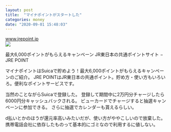 ```yaml
---
layout: post
title:  "マイナポイントがスタートした"
categories: money
date: "2020-09-01 15:48:03"
---
```



<div class="card">
  <a href="https://www.jrepoint.jp/information/suica_mynapoint/"></a>
  <div class="card__header">
    <a href="https://www.jrepoint.jp/information/suica_mynapoint/">www.jrepoint.jp</a>
  </div>
  <div class="card__image">
    <img src="https://www.jrepoint.jp/resource/img/img_sns.png">
  </div>
  <div class="card__title">
    <p>最大6,000ポイントがもらえるキャンペーン JR東日本の共通ポイントサイト − JRE POINT</p>
  </div>
  <div class="card__description">
    <p>マイナポイントはSuicaで貯めよう！最大6,000ポイントがもらえるキャンペーンのご紹介。 JRE POINTはJR東日本の共通ポイント。貯め方・使い方もいろいろ。便利なポイントサービスです。</p>
  </div>
</div>


当然のことながらSuicaで登録した。
登録して期間中に2万円分チャージしたら6000円分キャッシュバックされる。
ビューカードでチャージすると抽選キャンペーンに参加できる。
さらに抽選でカレンダーも貰えるらしい。

d払いとかのほうが還元率高いみたいだが、使い方がややこしいので放棄した。
携帯電話会社に依存したものって基本的にゴミなので利用するに値しない。
